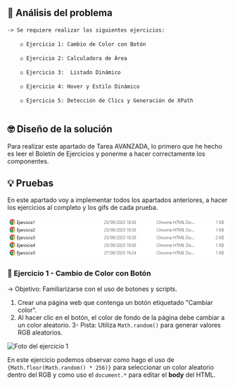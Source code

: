 ## 🤔 Análisis del problema
```
-> Se requiere realizar los siguientes ejercicios:

    ◽ Ejercicio 1: Cambio de Color con Botón

    ◽ Ejercicio 2: Calculadora de Área

    ◽ Ejercicio 3:  Listado Dinámico

    ◽ Ejercicio 4: Hover y Estilo Dinámico

    ◽ Ejercicio 5: Detección de Clics y Generación de XPath


```


## 🤓 Diseño de la solución
Para realizar este apartado de Tarea AVANZADA, lo primero que he hecho es leer el Boletín de Ejercicios y ponerme a hacer correctamente los
componentes.


## 💡 Pruebas

En este apartado voy a implementar todos los apartados anteriores, a hacer los ejercicios al completo y los gifs de cada
prueba.

![Fichero con las actividades en formato HTML](./fotos/Captura1.PNG)


### 🔰 Ejercicio 1 -  Cambio de Color con Botón
-> Objetivo: Familiarizarse con el uso de botones y scripts.

1. Crear una página web que contenga un botón etiquetado "Cambiar color".
2. Al hacer clic en el botón, el color de fondo de la página debe cambiar a un color aleatorio.
3- Pista: Utiliza `Math.random()` para generar valores RGB aleatorios.

![Foto del ejercicio 1](./fotos/FotoEjer1.PNG)

En este ejercicio podemos observar como hago el uso de `{Math.floor(Math.random() * 256)}` para seleccionar un color aleatorio dentro del RGB y como uso el `document.*` para editar el **body** del HTML.
